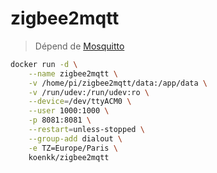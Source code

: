 # zigbee2mqtt

> Dépend de [Mosquitto](docker_mosquitto.md)

```bash
docker run -d \
    --name zigbee2mqtt \
    -v /home/pi/zigbee2mqtt/data:/app/data \
    -v /run/udev:/run/udev:ro \
    --device=/dev/ttyACM0 \
    --user 1000:1000 \
    -p 8081:8081 \
    --restart=unless-stopped \
    --group-add dialout \
    -e TZ=Europe/Paris \
    koenkk/zigbee2mqtt
```
